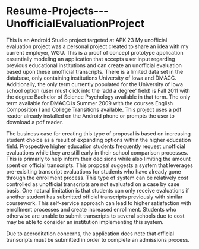 # Resume-Projects---UnofficialEvaluationProject

This is an Android Studio project targeted at APK 23
My unofficial evaluation project was a personal project created to share an idea with my current employer, WGU. This is a proof of concept prototype application essentially modeling an application that accepts user input regarding previous educational institutions and can create an unofficial evaluation based upon these unofficial transcripts. There is a limited data set in the database, only containing institutions University of Iowa and DMACC. Additionally, the only term currently populated for the University of Iowa school option (user must click into the 'add a degree' field) is Fall 2011 with the degree Bachelor of Science Psychology available in that term. The only term available for DMACC is Summer 2009 with the courses English Composition I and College Transitions available. This project uses a pdf reader already installed on the Android phone or prompts the user to download a pdf reader.

The business case for creating this type of proposal is based on increasing student choice as a result of expanding options within the higher education field. Prospective higher education students frequently request unofficial evaluations while they are still early in their school comparison processes. This is primarly to help inform their decisions while also limiting the amount spent on official transcripts. This proposal suggests a system that leverages pre-exisiting transcript evaluations for students who have already gone through the enrollment process. This type of system can be relatively cost controlled as unofficial transcripts are not evaluated on a case by case basis. One natural limitation is that students can only receive evaluations if another student has submitted official transcripts previously with similar coursework. This self-service approach can lead to higher satisfaction with enrollment processes and create increased enrollment. Students who otherwise are unable to submit transcripts to several schools due to cost may be able to consider an institution implementing this system.

Due to accreditation concerns, the application does note that official transcripts must be submitted in order to complete an admissions process.
